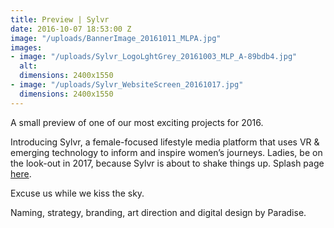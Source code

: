 ```yaml
---
title: Preview | Sylvr
date: 2016-10-07 18:53:00 Z
image: "/uploads/BannerImage_20161011_MLPA.jpg"
images:
- image: "/uploads/Sylvr_LogoLghtGrey_20161003_MLP_A-89bdb4.jpg"
  alt: 
  dimensions: 2400x1550
- image: "/uploads/Sylvr_WebsiteScreen_20161017.jpg"
  dimensions: 2400x1550
---
```


A small preview of one of our most exciting projects for 2016. 

Introducing Sylvr, a female-focused lifestyle media platform that uses VR & emerging technology to inform and inspire women’s journeys. Ladies, be on the look-out in 2017, because Sylvr is about to shake things up. Splash page [here](http://sylvrmedia.com).

Excuse us while we kiss the sky. 

Naming, strategy, branding, art direction and digital design by Paradise.
